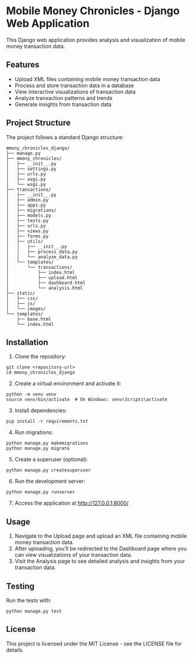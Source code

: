 # Mobile Money Chronicles - Django Web Application

This Django web application provides analysis and visualization of mobile money transaction data.

## Features

- Upload XML files containing mobile money transaction data
- Process and store transaction data in a database
- View interactive visualizations of transaction data
- Analyze transaction patterns and trends
- Generate insights from transaction data

## Project Structure

The project follows a standard Django structure:

```
mmony_chronicles_django/
├── manage.py
├── mmony_chronicles/
│   ├── __init__.py
│   ├── settings.py
│   ├── urls.py
│   ├── asgi.py
│   └── wsgi.py
├── transactions/
│   ├── __init__.py
│   ├── admin.py
│   ├── apps.py
│   ├── migrations/
│   ├── models.py
│   ├── tests.py
│   ├── urls.py
│   ├── views.py
│   ├── forms.py
│   ├── utils/
│   │   ├── __init__.py
│   │   ├── process_data.py
│   │   └── analyze_data.py
│   └── templates/
│       └── transactions/
│           ├── index.html
│           ├── upload.html
│           ├── dashboard.html
│           └── analysis.html
├── static/
│   ├── css/
│   ├── js/
│   └── images/
└── templates/
    ├── base.html
    └── index.html
```

## Installation

1. Clone the repository:
```
git clone <repository-url>
cd mmony_chronicles_django
```

2. Create a virtual environment and activate it:
```
python -m venv venv
source venv/bin/activate  # On Windows: venv\Scripts\activate
```

3. Install dependencies:
```
pip install -r requirements.txt
```

4. Run migrations:
```
python manage.py makemigrations
python manage.py migrate
```

5. Create a superuser (optional):
```
python manage.py createsuperuser
```

6. Run the development server:
```
python manage.py runserver
```

7. Access the application at http://127.0.0.1:8000/

## Usage

1. Navigate to the Upload page and upload an XML file containing mobile money transaction data.
2. After uploading, you'll be redirected to the Dashboard page where you can view visualizations of your transaction data.
3. Visit the Analysis page to see detailed analysis and insights from your transaction data.

## Testing

Run the tests with:
```
python manage.py test
```

## License

This project is licensed under the MIT License - see the LICENSE file for details.